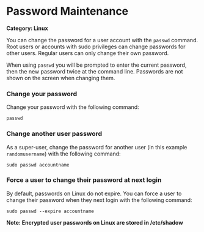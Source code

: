 # Password Maintenance

__Category: Linux__

You can change the password for a user account with the `passwd` command. Root users or accounts with sudo privileges can change passwords for other users. Regular users can only change their own password.

When using `passwd` you will be prompted to enter the current password, then the new password twice at the command line. Passwords are not shown on the screen when changing them.

### Change your password

Change your password with the following command:

```shell
passwd
```

### Change another user password

As a super-user, change the password for another user (in this example `randomusername`) with the following command:

```shell
sudo passwd accountname
```

### Force a user to change their password at next login

By default, passwords on Linux do not expire. You can force a user to change their password when they next login with the following command:

```shell
sudo passwd --expire accountname
```
__Note: Encrypted user passwords on Linux are stored in /etc/shadow__
